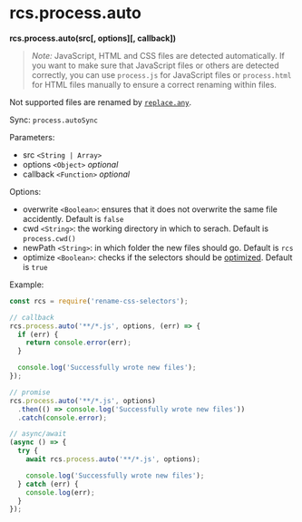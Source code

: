 # rcs.process.auto

**rcs.process.auto(src[, options][, callback])**

> *Note:* JavaScript, HTML and CSS files are detected automatically. If you want to make sure that JavaScript files or others are detected correctly, you can use `process.js` for JavaScript files or `process.html` for HTML files manually to ensure a correct renaming within files.

Not supported files are renamed by [`replace.any`](replaceAny.md).

Sync: `process.autoSync`

Parameters:
- src `<String | Array>`
- options `<Object>` *optional*
- callback `<Function>` *optional*

Options:

- overwrite `<Boolean>`: ensures that it does not overwrite the same file accidently. Default is `false`
- cwd `<String>`: the working directory in which to serach. Default is `process.cwd()`
- newPath `<String>`: in which folder the new files should go. Default is `rcs`
- optimize `<Boolean>`: checks if the selectors should be [optimized](https://github.com/JPeer264/node-rcs-core/blob/main/docs/api/optimize.md). Default is `true`

Example:

```js
const rcs = require('rename-css-selectors');

// callback
rcs.process.auto('**/*.js', options, (err) => {
  if (err) {
    return console.error(err);
  }

  console.log('Successfully wrote new files');
});

// promise
rcs.process.auto('**/*.js', options)
  .then(() => console.log('Successfully wrote new files'))
  .catch(console.error);

// async/await
(async () => {
  try {
    await rcs.process.auto('**/*.js', options);

    console.log('Successfully wrote new files');
  } catch (err) {
    console.log(err);
  }
});
```
